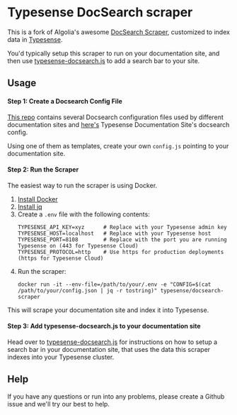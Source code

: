 # Typesense DocSearch scraper

This is a fork of Algolia's awesome [DocSearch Scraper](https://github.com/algolia/docsearch-scraper), customized to index data in [Typesense](https://typesense.org). 

You'd typically setup this scraper to run on your documentation site, and then use [typesense-docsearch.js](https://github.com/typesense/typesense-docsearch.js) to add a search bar to your site. 

## Usage

#### Step 1: Create a Docsearch Config File

[This repo](https://github.com/algolia/docsearch-configs/tree/master/configs) contains several Docsearch configuration files used by different documentation sites and [here's](https://github.com/typesense/typesense-website/blob/master/docs-site/docsearch.config.js) Typesense Documentation Site's docsearch config.

Using one of them as templates, create your own `config.js` pointing to your documentation site.

#### Step 2: Run the Scraper

The easiest way to run the scraper is using Docker.

1. [Install Docker](https://docs.docker.com/get-docker/)
2. [Install jq](https://stedolan.github.io/jq/download/)
3. Create a `.env` file with the following contents:
    ```
    TYPESENSE_API_KEY=xyz      # Replace with your Typesense admin key
    TYPESENSE_HOST=localhost   # Replace with your Typesense host
    TYPESENSE_PORT=8108        # Replace with the port you are running Typesense on (443 for Typesense Cloud)
    TYPESENSE_PROTOCOL=http    # Use https for production deployments (https for Typesense Cloud)
    ```
4. Run the scraper:
    ```shellsession
    docker run -it --env-file=/path/to/your/.env -e "CONFIG=$(cat /path/to/your/config.json | jq -r tostring)" typesense/docsearch-scraper
    ```

This will scrape your documentation site and index it into Typesense.

#### Step 3: Add typesense-docsearch.js to your documentation site

Head over to [typesense-docsearch.js](https://github.com/typesense/typesense-docsearch.js) for instructions on how to setup a search bar in your documentation site, that uses the data this scraper indexes into your Typesense cluster.

## Help

If you have any questions or run into any problems, please create a Github issue and we'll try our best to help.
